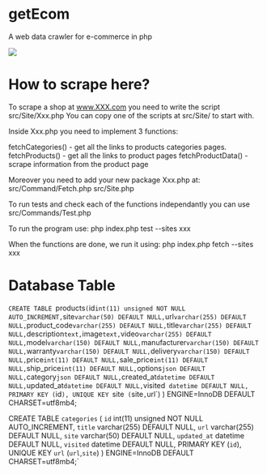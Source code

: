 # getEcom
A web data crawler for e-commerce in php

![](https://img.shields.io/github/issues-pr/ponickkhan/getEcom?style=for-the-badge)


How to scrape here?
===================

To scrape a shop at www.XXX.com
you need to write the script src/Site/Xxx.php
You can copy one of the scripts at src/Site/ to start with.

Inside Xxx.php you need to implement 3 functions:

fetchCategories() - get all the links to products categories  pages.
fetchProducts() - get all the links to product pages
fetchProductData() - scrape information from the product page

Moreover you need to add your new package Xxx.php at:
src/Command/Fetch.php
src/Site.php

To run tests and check each of the functions independantly you can use
src/Commands/Test.php

To run the program use:
php index.php test --sites xxx

When the functions are done, we run it using:
php index.php fetch --sites xxx

# Database Table 

`CREATE TABLE `products` (
   `id` int(11) unsigned NOT NULL AUTO_INCREMENT,
   `site` varchar(50) DEFAULT NULL,
   `url` varchar(255) DEFAULT NULL,
   `product_code` varchar(255) DEFAULT NULL,
   `title` varchar(255) DEFAULT NULL,
   `description` text,
   `image` text,
   `video` varchar(255) DEFAULT NULL,
   `model` varchar(150) DEFAULT NULL,
   `manufacturer` varchar(150) DEFAULT NULL,
   `warranty` varchar(150) DEFAULT NULL,
   `delivery` varchar(150) DEFAULT NULL,
   `price` int(11) DEFAULT NULL,
   `sale_price` int(11) DEFAULT NULL,
   `ship_price` int(11) DEFAULT NULL,
   `options` json DEFAULT NULL,
   `category` json DEFAULT NULL,
   `created_at` datetime DEFAULT NULL,
   `updated_at` datetime DEFAULT NULL,
   `visited` datetime DEFAULT NULL,
   PRIMARY KEY (`id`),
   UNIQUE KEY `site` (`site`,`url`)
 ) ENGINE=InnoDB DEFAULT CHARSET=utf8mb4;
 
 CREATE TABLE `categories` (
   `id` int(11) unsigned NOT NULL AUTO_INCREMENT,
   `title` varchar(255) DEFAULT NULL,
   `url` varchar(255) DEFAULT NULL,
   `site` varchar(50) DEFAULT NULL,
   `updated_at` datetime DEFAULT NULL,
   `visited` datetime DEFAULT NULL,
   PRIMARY KEY (`id`),
   UNIQUE KEY `url` (`url`,`site`)
 ) ENGINE=InnoDB DEFAULT CHARSET=utf8mb4;`
